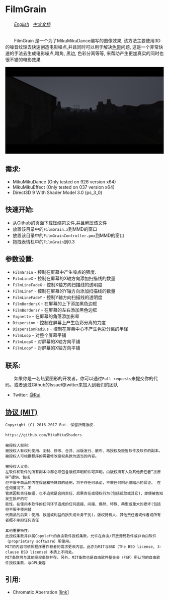 FilmGrain
========
###### 　　[English](https://github.com/MikuMikuShaders/FilmGrain/blob/master/README.md) &nbsp; [中文文档](https://github.com/MikuMikuShaders/FilmGrain/blob/master/README_chs.md)

　　FilmGrain 是一个为了MikuMikuDance编写的图像效果, 该方法主要使用3D的噪音纹理去快速创造电影噪点,并且同时可以用于解决[色带](https://en.wikipedia.org/wiki/Colour_banding)问题, 这是一个非常快速的手法去生成电影噪点,暗角, 黑边, 色彩分离等等, 来帮助产生更加真实的同时也很不错的电影效果
	
[![link text](./Screenshots/preview.png)](https://raw.githubusercontent.com/MikuMikuShaders/FilmGrain/master/Screenshots/preview.png)

需求:
-----------
* MikuMikuDance (Only tested on 926 version x64)
* MikuMikuEffect (Only tested on 037 version x64)
* Direct3D 9 With Shader Model 3.0 (ps_3_0)

快速开始:
-----------
* 从Github的页面下载压缩包文件,并且解压该文件
* 放置该目录中的`FilmGrain.x`到MMD的窗口
* 放置该目录中的`FilmGrainController.pmx`到MMD的窗口
* 拖拽表情栏中的`FilmGrain`到0.3

参数设置:
-----------
* `FilmGrain` - 控制在屏幕中产生噪点的强度.
* `FilmLineX` - 控制在屏幕的X轴方向添加扫描线的数量
* `FilmLineFadeX` - 控制X轴方向扫描线的透明度
* `FilmLineY` - 控制在屏幕的Y轴方向添加扫描线的数量
* `FilmLineFadeY` - 控制Y轴方向扫描线的透明度
* `FilmBordersX` - 在屏幕的上下添加黑色边框
* `FilmBordersY` - 在屏幕的左右添加黑色边框
* `Vignette` - 在屏幕的角落添加影晕
* `Dispersion` - 控制在屏幕上产生色彩分离的力度
* `DispersionRadius` - 控制在屏幕中心不产生色彩分离的半径
* `FilmLoop` - 对整个屏幕平铺
* `FilmLoopX` - 对屏幕的X轴方向平铺
* `FilmLoopY` - 对屏幕的X轴方向平铺

联系:
------------
　　如果你是一名热爱图形的开发者，你可以通过`Pull requests`来提交你的代码，或者通过Github的Issue和twitter来加入到我们的团队

* Twitter: [@Rui](https://twitter.com/Rui_cg).

[协议 (MIT)](https://raw.githubusercontent.com/MikuMikuShaders/FilmGrain/master/LICENSE.txt)
-------------------------------------------------------------------------------
	Copyright (C) 2016-2017 Rui. 保留所有版权.

	https://github.com/MikuMikuShaders

	被授权人权利:
	被授权人有权利使用、复制、修改、合并、出版发行、散布、再授权及贩售软件及软件的副本。
	被授权人可根据程序的需要修改授权条款为适当的内容。

	被授权人义务:
	在软件和软件的所有副本中都必须包含版权声明和许可声明。由版权持有人及其他责任者“按原样”提供，包括
	但不限于商品的内在保证和特殊目的适用，将不作任何承诺，不做任何明示或暗示的保证。 在任何情况下，不
	管原因和责任依据，也不追究是合同责任、后果责任或侵权行为(包括疏忽或其它)，即使被告知发生损坏的可
	能性，在使用本软件的任何环节造成的任何直接、间接、偶然、特殊、典型或重大的损坏(包括但不限于使用替
	代商品的后果：使用、数据或利益的损失或业务干扰)，版权持有人、其他责任者或作者或所有者概不承担任何责任

	其他重要特性:
	此授权条款并非属Copyleft的自由软件授权条款，允许在自由/开放源码软件或非自由软件（proprietary software）所使用。
	MIT的内容可依照程序著作权者的需求更改内容。此亦为MIT与BSD（The BSD license, 3-clause BSD license）本质上不同处。
	MIT条款可与其他授权条款并存。另外，MIT条款也是自由软件基金会（FSF）所认可的自由软件授权条款，与GPL兼容

引用:
-----------
* Chromatic Aberration \[[link](https://twitter.com/nnnnoby/status/818710634682585088)\]
